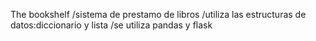 The bookshelf
/sistema de prestamo de libros 
/utiliza las estructuras de datos:diccionario y lista
/se utiliza pandas y flask
